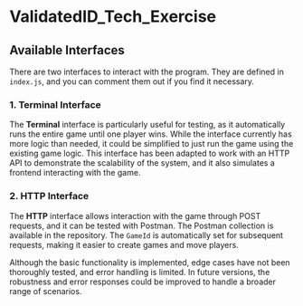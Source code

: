 # ValidatedID_Tech_Exercise

## Available Interfaces

There are two interfaces to interact with the program. They are defined in `index.js`, and you can comment them out if you find it necessary.

### 1. Terminal Interface

The **Terminal** interface is particularly useful for testing, as it automatically runs the entire game until one player wins. While the interface currently has more logic than needed, it could be simplified to just run the game using the existing game logic. This interface has been adapted to work with an HTTP API to demonstrate the scalability of the system, and it also simulates a frontend interacting with the game.

### 2. HTTP Interface

The **HTTP** interface allows interaction with the game through POST requests, and it can be tested with Postman. The Postman collection is available in the repository. The `GameId` is automatically set for subsequent requests, making it easier to create games and move players.

Although the basic functionality is implemented, edge cases have not been thoroughly tested, and error handling is limited. In future versions, the robustness and error responses could be improved to handle a broader range of scenarios.
